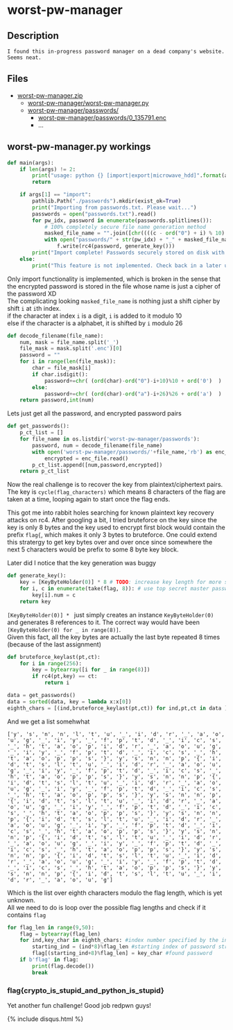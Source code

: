 # worst-pw-manager

## Description
```
I found this in-progress password manager on a dead company's website. Seems neat.
```

## Files
- [worst-pw-manager.zip](worst-pw-manager.zip)
  - [worst-pw-manager/worst-pw-manager.py](worst-pw-manager/worst-pw-manager.py)
  - [worst-pw-manager/passwords/](worst-pw-manager/passwords)
    - [worst-pw-manager/passwords/0_135791.enc](0_135791)
    - ...

## worst-pw-manager.py workings
```python
def main(args):
    if len(args) != 2:
        print("usage: python {} [import|export|microwave_hdd]".format(args[0]))
        return

    if args[1] == "import":
        pathlib.Path("./passwords").mkdir(exist_ok=True)
        print("Importing from passwords.txt. Please wait...")
        passwords = open("passwords.txt").read()
        for pw_idx, password in enumerate(passwords.splitlines()):
            # 100% completely secure file name generation method
            masked_file_name = "".join([chr((((c - ord("0") + i) % 10) + ord("0")) * int(chr(c) not in string.ascii_lowercase) + (((c - ord("a") + i) % 26) + ord("a")) * int(chr(c) in string.ascii_lowercase)) for c, i in zip([ord(a) for a in password], range(0xffff))])
            with open("passwords/" + str(pw_idx) + "_" + masked_file_name + ".enc", "wb") as f:
                f.write(rc4(password, generate_key()))
        print("Import complete! Passwords securely stored on disk with your private key in flag.txt! You may now safely delete flag.txt.")
    else:
        print("This feature is not implemented. Check back in a later update.")
```

Only import functionality is implemented, which is broken in the sense that the encrypted password is stored in the file whose name is just a cipher of the password XD  
The complicating looking `masked_file_name` is nothing just a shift cipher by shift `i` at `i`th index.  
if the character at index `i` is a digit, `i` is added to it modulo 10  
else if the character is a alphabet, it is shifted by `i` modulo 26

```python
def decode_filename(file_name):
    num, mask = file_name.split('_')
    file_mask = mask.split('.enc')[0]
    password = ""
    for i in range(len(file_mask)):
        char = file_mask[i]
        if char.isdigit():
            password+=chr( (ord(char)-ord("0")-i+10)%10 + ord('0')  )
        else:
            password+=chr( (ord(char)-ord("a")-i+26)%26 + ord('a')  )
    return password,int(num)
```
Lets just get all the password, and encrypted password pairs  
```python
def get_passwords():
    p_ct_list = []
    for file_name in os.listdir('worst-pw-manager/passwords'):
        password, num = decode_filename(file_name)
        with open('worst-pw-manager/passwords/'+file_name,'rb') as enc_file:
            encrypted = enc_file.read()
        p_ct_list.append([num,password,encrypted])
    return p_ct_list
```

Now the real challenge is to recover the key from plaintext/ciphertext pairs.  
The key is `cycle(flag_characters)` which means 8 characters of the flag are taken at a time, looping again to start once the flag ends.


This got me into rabbit holes searching for known plaintext key recovery attacks on rc4. After googling a bit, I tried bruteforce on the key since the key is only 8 bytes and the key used to encrypt first block would contain the prefix `flag{`, which makes it only 3 bytes to bruteforce. One could extend this stratergy to get key bytes over and over once since somewhere the next 5 characters would be prefix to some 8 byte key block.

Later did I notice that the key generation was buggy
```python
def generate_key():
    key = [KeyByteHolder(0)] * 8 # TODO: increase key length for more security?
    for i, c in enumerate(take(flag, 8)): # use top secret master password to encrypt all passwords
        key[i].num = c
    return key
```
`[KeyByteHolder(0)] * ` just simply creates an instance `KeyByteHolder(0)` and generates 8 references to it. The correct way would have been `[KeyByteHolder(0) for _ in range(8)]`.  
Given this fact, all the key bytes are actually the last byte repeated 8 times (because of the last assignment)

```python
def bruteforce_keylast(pt,ct):
    for i in range(256):
        key = bytearray([i for _ in range(8)])
        if rc4(pt,key) == ct:
            return i

data = get_passwords()
data = sorted(data, key = lambda x:x[0])
eighth_chars = [(ind,bruteforce_keylast(pt,ct)) for ind,pt,ct in data ]
```
And we get a list somehwhat
```
['y', 's', 'n', 'n', 'l', 't', 'u', '_', 'i', 'd', 'r', '_', 'a', 'o', 'u', 'g', '_', 'i', 'y', '_', 'f', 'p', 't', 'd', '_', 'i', 'c', 's', '_', 'h', 't', 'a', 'o', 'p', 'i', 'd', 'r', '_', 'a', 'o', 'u', 'g', '_', 'i', 'y', '_', 'f', 'p', 't', 'd', '_', 'i', 'c', 's', '_', 'h', 't', 'a', 'o', 'p', 'p', 's', '}', 'y', 's', 'n', 'n', 'p', '{', 'i', 'd', 't', 's', 'l', 't', 'u', '_', 'i', 'd', 'r', '_', 'a', 'o', 'u', 'g', '_', 'i', 'y', '_', 'f', 'p', 't', 'd', '_', 'i', 'c', 's', '_', 'h', 't', 'a', 'o', 'p', 'p', 's', '}', 'y', 's', 'n', 'n', 'p', '{', 'i', 'd', 't', 's', 'l', 't', 'u', '_', 'i', 'd', 'r', '_', 'a', 'o', 'u', 'g', '_', 'i', 'y', '_', 'f', 'p', 't', 'd', '_', 'i', 'c', 's', '_', 'h', 't', 'a', 'o', 'p', 'p', 's', '}', 'y', 's', 'n', 'n', 'p', '{', 'i', 'd', 't', 's', 'l', 't', 'u', '_', 'i', 'd', 'r', '_', 'a', 'o', 'u', 'g', '_', 'i', 'y', '_', 'f', 'p', 't', 'd', '_', 'i', 'c', 's', '_', 'h', 't', 'a', 'o', 'p', 'p', 's', '}', 'y', 's', 'n', 'n', 'p', '{', 'i', 'd', 't', 's', 'l', 't', 'u', '_', 'i', 'd', 'r', '_', 'a', 'o', 'u', 'g', '_', 'i', 'y', '_', 'f', 'p', 't', 'd', '_', 'i', 'c', 's', '_', 'h', 't', 'a', 'o', 'p', 'p', 's', '}', 'y', 's', 'n', 'n', 'p', '{', 'i', 'd', 't', 's', 'l', 't', 'u', '_', 'i', 'd', 'r', '_', 'a', 'o', 'u', 'g', '_', 'i', 'y', '_', 'f', 'p', 't', 'd', '_', 'i', 'c', 's', '_', 'h', 't', 'a', 'o', 'p', 'p', 's', '}', 'y', 's', 'n', 'n', 'p', '{', 'i', 'd', 't', 's', 'l', 't', 'u', '_', 'i', 'd', 'r', '_', 'a', 'o', 'u', 'g', '_', 'i', 'y', '_', 'f', 'p', 't', 'd', '_', 'i', 'c', 's', '_', 'h', 't', 'a', 'o', 'p', 'p', 's', '}', 'y', 's', 'n', 'n', 'p', '{', 'i', 'd', 't', 's', 'l', 't', 'u', '_', 'i', 'd', 'r', '_', 'a', 'o', 'u', 'g']
```
Which is the list over eighth characters modulo the flag length, which is yet unknown.  
All we need to do is loop over the possible flag lengths and check if it contains `flag`

```python
for flag_len in range(9,50):
    flag = bytearray(flag_len)
    for ind,key_char in eighth_chars: #index number specified by the index of password file
        starting_ind = (ind*8)%flag_len #starting index of password string
        flag[(starting_ind+8)%flag_len] = key_char #found password
    if b'flag' in flag:
        print(flag.decode())
        break
```

### flag{crypto_is_stupid_and_python_is_stupid}

Yet another fun challenge! Good job redpwn guys!

{% include disqus.html %}

